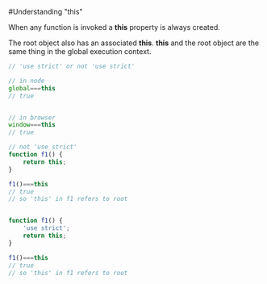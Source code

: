 #Understanding "this"

[logo]: https://github.com/SwannSG/jspy/blob/master/this.svg








When any function is invoked a **this** property is always created.

The root object also has an associated **this**. **this** and the root object are the same thing in the global execution context.

```javascript
// 'use strict' or not 'use strict' 

// in node
global===this
// true


// in browser
window===this	
// true
```


```javascript
// not 'use strict'
function f1() {
	return this;
}

f1()===this
// true
// so 'this' in f1 refers to root
```


```javascript

function f1() {
	'use strict';
	return this;
}

f1()===this
// true
// so 'this' in f1 refers to root
```


